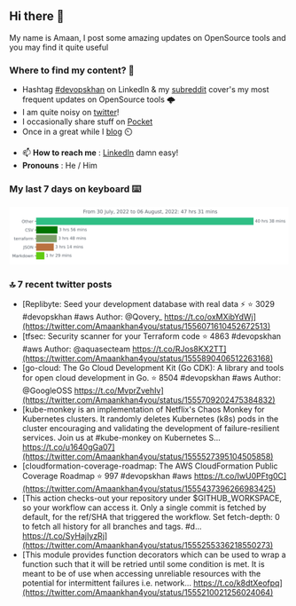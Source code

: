 <!--- [![Hits](https://hits.seeyoufarm.com/api/count/incr/badge.svg?url=https%3A%2F%2Fgithub.com%2Fakhan4u%2Fhit-counter&count_bg=%2379C83D&title_bg=%23555555&icon=&icon_color=%23E7E7E7&title=visits&edge_flat=false)](https://hits.seeyoufarm.com) --->

## Hi there 👋

My name is Amaan, I post some amazing updates on OpenSource tools and you may find it quite useful

### Where to find my content? 🤔

* Hashtag [#devopskhan](https://www.linkedin.com/feed/hashtag/devopskhan/) on LinkedIn & my [subreddit](https://www.reddit.com/r/devopskhan/) cover's my most frequent updates on OpenSource tools 🌩️
* I am quite noisy on [twitter](https://twitter.com/Amaankhan4you)!
* I occasionally share stuff on [Pocket](https://getpocket.com/@ej6g8d1dp2829A16a9Tf5d4T6bAMp3d8791rejDe86yem3bm4e14ex4fT4dluk29)
* Once in a great while I [blog](https://linuxparrot.com/) ⏲️


- 📫 **How to reach me** : [LinkedIn](https://www.linkedin.com/in/amaan-khan-linux-ninja) damn easy!
- **Pronouns** : He / Him

### My last 7 days on keyboard ⌨️

<img src="https://github.com/akhan4u/akhan4u/blob/main/images/stat.svg" alt="Amaan's Wakatime Activity!"/>

### 🔝 7 recent twitter posts
<!-- DEVDOJO:START -->
- [Replibyte: Seed your development database with real data ⚡️
⭐️ 3029
#devopskhan #aws
Author: @Qovery_
https://t.co/oxMXibYdWj](https://twitter.com/Amaankhan4you/status/1556071610452672513)
- [tfsec: Security scanner for your Terraform code
⭐️ 4863
#devopskhan #aws
Author: @aquasecteam
https://t.co/RJos8KX2TT](https://twitter.com/Amaankhan4you/status/1555890406512263168)
- [go-cloud: The Go Cloud Development Kit &lpar;Go CDK&rpar;: A library and tools for open cloud development in Go.
⭐️ 8504
#devopskhan #aws
Author: @GoogleOSS
https://t.co/MvprZvehIv](https://twitter.com/Amaankhan4you/status/1555709202475384832)
- [kube-monkey is an implementation of Netflix&#39;s Chaos Monkey for Kubernetes clusters. It randomly deletes Kubernetes &lpar;k8s&rpar; pods in the cluster encouraging and validating the development of failure-resilient services. Join us at #kube-monkey on Kubernetes S… https://t.co/u1640gGa07](https://twitter.com/Amaankhan4you/status/1555527395104505858)
- [cloudformation-coverage-roadmap: The AWS CloudFormation Public Coverage Roadmap
⭐️ 997
#devopskhan #aws
https://t.co/IwU0PFtg0C](https://twitter.com/Amaankhan4you/status/1555437396266983425)
- [This action checks-out your repository under $GITHUB_WORKSPACE, so your workflow can access it. Only a single commit is fetched by default, for the ref/SHA that triggered the workflow. Set fetch-depth: 0 to fetch all history for all branches and tags. #d… https://t.co/SyHajIyzRj](https://twitter.com/Amaankhan4you/status/1555255336218550273)
- [This module provides function decorators which can be used to wrap a function such that it will be retried until some condition is met. It is meant to be of use when accessing unreliable resources with the potential for intermittent failures i.e. network… https://t.co/k8dtXeofpq](https://twitter.com/Amaankhan4you/status/1555210021256024064)
<!-- DEVDOJO:END -->

<!-- ![Amaan's GitHub stats](https://github-readme-stats.vercel.app/api?username=akhan4u&count_private=true&show_icons=true&hide=contribs) -->
